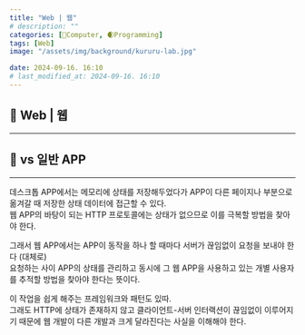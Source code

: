 ```yaml
---
title: "Web | 웹"
# description: ""
categories: [💫Computer, 🌒Programming]
tags: [Web]
image: "/assets/img/background/kururu-lab.jpg"

date: 2024-09-16. 16:10
# last_modified_at: 2024-09-16. 16:10
---
```


## 💫 Web | 웹

---

## 💫 vs 일반 APP

---

데스크톱 APP에서는 메모리에 상태를 저장해두었다가 APP이 다른 페이지나 부분으로 옮겨갈 때 저장한 상태 데이터에 접근할 수 있다.  
웹 APP의 바탕이 되는 HTTP 프로토콜에는 상태가 없으므로 이를 극복할 방법을 찾아야 한다.  

그래서 웹 APP에서는 APP이 동작을 하나 할 때마다 서버가 끊임없이 요청을 보내야 한다 (대체로)  
요청하는 사이 APP의 상태를 관리하고 동시에 그 웹 APP을 사용하고 있는 개별 사용자를 추적할 방법을 찾아야 한다는 뜻이다.  

이 작업을 쉽게 해주는 프레임워크와 패턴도 있따.  
그래도 HTTP에 상태가 존재하지 않고 클라이언트-서버 인터랙션이 끊임없이 이루어지기 때문에 웹 개발이 다른 개발과 크게 달라진다는 사실을 이해해야 한다.  